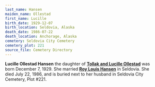 ```yaml
---
last_name: Hansen
maiden_name: Ollestad
first_name: Lucille
birth_date: 1929-12-07
birth_location: Seldovia, Alaska
death_date: 1986-07-22
death_location: Anchorage, Alaska
cemetery: Seldovia City Cemetery
cemetery_plot: 221
source_file: Cemetery Directory
---
```

**Lucille Ollestad  Hansen** the daughter of [**Tollak and Lucille Ollestad**](./Ollestad_Tollak_Bowitz) was born December 7, 1929.  She married [**Roy Louis Hansen**](./Hansen_Roy_Louis.md) in Seldovia. She died July 22, 1986, and is buried next to her husband in Seldovia City Cemetery, Plot \#221.